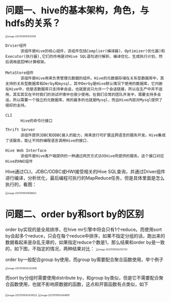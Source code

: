 # 问题一、hive的基本架构，角色，与hdfs的关系？

<img src="/Users/zyw/Library/Application Support/typora-user-images/image-20211018141515359.png" alt="image-20211018141515359" style="zoom:50%;" />

```
Drvier组件
　　　　该组件是Hive的核心组件，该组件包括Complier(编译器)、Optimizer(优化器)和Executor(执行器),它们的作用是对Hive SQL语句进行解析、编译优化、生成执行计划，然后调用底层MR计算框架。
　　　　
MetaStore组件
　　　　该组件是Hive用来负责管理元数据的组件。Hive的元数据存储在关系型数据库中，其支持的关系型数据库有Derby和mysql，其中Derby是Hive默认情况下使用的数据库，它内嵌在Hive中，但是该数据库只支持单会话，也就是说只允许一个会话链接，所以在生产中并不适用，其实其实在平时我们的测试环境中也很少使用。在我们日常的团队开发中，需要支持多会话，所以需要一个独立的元数据库，用的最多的也就是Mysql，而且Hive内部对Mysql提供了很好的支持。
　　　　
CLI
　　　　Hive的命令行接口

Thrift Server
　　　　该组件提供JDBC和ODBC接入的能力，用来进行可扩展且跨语言的服务开发。Hive集成了该服务，能让不同的编程语言调用Hive的接口.
　　　　
Hive Web Interface
　　　　该组件是Hive客户端提供的一种通过网页方式访问Hive所提供的服务。这个接口对应Hive的HWI组件
```

Hive通过CLI，JDBC/ODBC或HWI接受相关的Hive SQL查询，并通过Driver组件进行编译，分析优化，最后编程可执行的MapReduce任务，但是具体里面是怎么执行的，看图：

<img src="/Users/zyw/Library/Application Support/typora-user-images/image-20211018141936622.png" alt="image-20211018141936622" style="zoom:50%;" />



# 问题二、order by和sort by的区别

> 

order by实现的是全局排序，在hive mr引擎中将会只有1个reduce。而使用sort by会起多个reduce，只会在每个reduce中排序，如果不指定分组的话，跑出来的数据看起来是杂乱无章的，如果指定reduce个数是1，那么结果和order by是一致的，如下图，不指定的情况，两种结果对比：
<img src="/Users/zyw/Library/Application Support/typora-user-images/image-20211018142253720.png" alt="image-20211018142253720" style="zoom:50%;" />

order by一般配合group by使用，而group by需要配合聚合函数使用，举个例子

<img src="/Users/zyw/Library/Application Support/typora-user-images/image-20211018142322956.png" alt="image-20211018142322956" style="zoom:50%;" />

而sort by分组时需要使用distribute by，和group by类似，但是它不需要配合聚合函数使用，也就不影响原数据的函数，这点和开窗函数有点类似，如下

<img src="/Users/zyw/Library/Application Support/typora-user-images/image-20211018142434022.png" alt="image-20211018142434022" style="zoom:50%;" />

<img src="/Users/zyw/Library/Application Support/typora-user-images/image-20211018142444891.png" alt="image-20211018142444891" style="zoom:50%;" />